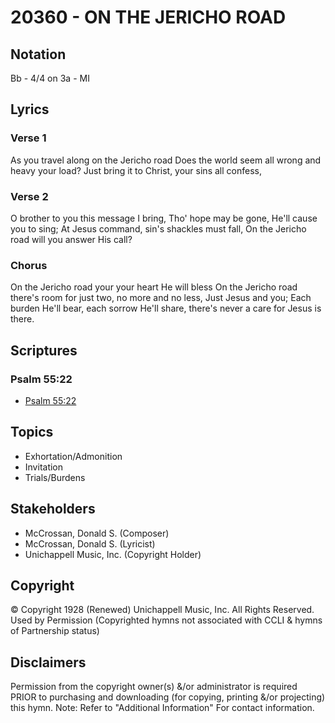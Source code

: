 # 20360 - ON THE JERICHO ROAD

## Notation

Bb - 4/4 on 3a - MI

## Lyrics

### Verse 1

As you travel along on the Jericho road Does the world seem all wrong and heavy your load? Just bring it to Christ, your sins all confess,

### Verse 2

O brother to you this message I bring, Tho' hope may be gone, He'll cause you to sing; At Jesus command, sin's shackles must fall, On the Jericho road will you answer His call?

### Chorus

On the Jericho road your your heart He will bless On  the Jericho road there's room for just two, no more and no less, Just Jesus and you; Each burden He'll bear, each sorrow He'll share, there's never a care for Jesus is there.


## Scriptures

### Psalm 55:22

- [Psalm 55:22](https://www.biblegateway.com/passage/?search=Psalm%2055%3A22)


## Topics

- Exhortation/Admonition
- Invitation
- Trials/Burdens

## Stakeholders

- McCrossan, Donald S. (Composer)
- McCrossan, Donald S. (Lyricist)
- Unichappell Music, Inc. (Copyright Holder)

## Copyright

© Copyright 1928 (Renewed) Unichappell  Music, Inc.  All Rights Reserved. Used by Permission
(Copyrighted hymns not associated with CCLI & hymns of Partnership status)

## Disclaimers

Permission from the copyright owner(s) &/or administrator is required PRIOR to purchasing and downloading (for copying, printing &/or projecting) this hymn.
Note: Refer to "Additional Information" For contact information.

